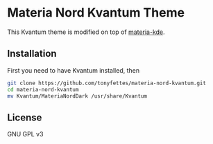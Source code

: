 # Materia Nord Kvantum Theme

This Kvantum theme is modified on top of [materia-kde](https://github.com/PapirusDevelopmentTeam/materia-kde).

## Installation

First you need to have Kvantum installed, then

```sh
git clone https://github.com/tonyfettes/materia-nord-kvantum.git
cd materia-nord-kvantum
mv Kvantum/MateriaNordDark /usr/share/Kvantum
```

## License

GNU GPL v3
